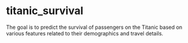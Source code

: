 # titanic_survival
The goal is to predict the survival of passengers on the Titanic based on various features related to their demographics and travel details.
